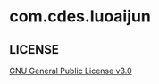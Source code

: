 #  com.cdes.luoaijun

## LICENSE

[GNU General Public License v3.0](https://github.com/datawhalechina/pumpkin-book/blob/master/LICENSE)